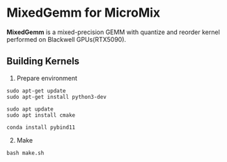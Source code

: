 # MixedGemm for MicroMix

**MixedGemm** is a mixed-precision GEMM with quantize and reorder kernel performed on Blackwell GPUs(RTX5090).

## Building Kernels

1. Prepare environment
```
sudo apt-get update
sudo apt-get install python3-dev

sudo apt update
sudo apt install cmake

conda install pybind11
```


2. Make
```
bash make.sh
```
